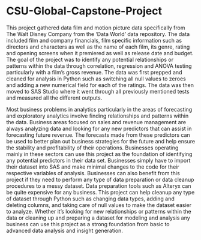 # CSU-Global-Capstone-Project

This project gathered data film and motion picture data specifically from The Walt Disney Company from the ‘Data World’ data repository. 
The data included film and company financials, film specific information such as directors and characters as well as the name of each film, 
its genre, rating and opening screens when it premiered as well as release date and budget. 
The goal of the project was to identify any potential relationships or patterns within the data through correlation, 
regression and ANOVA testing particularly with a film’s gross revenue. 
The data was first prepped and cleaned for analysis in Python such as switching all null values to zeroes and adding a new numerical field for each of the ratings. 
The data was then moved to SAS Studio where it went through all previously mentioned tests and measured all the different outputs.

Most business problems in analytics particularly in the areas of forecasting and exploratory analytics involve finding relationships and patterns within the data. 
Business areas focused on sales and revenue management are always analyzing data and looking for any new predictors that can assist in forecasting future revenue. 
The forecasts made from these predictors can be used to better plan out business strategies for the future and help ensure the stability and profitability of their operations. 
Businesses operating mainly in these sectors can use this project as the foundation of identifying any potential predictors in their data set. 
Businesses simply have to import their dataset into SAS and make minimal changes to the code for their respective variables of analysis. 
Businesses can also benefit from this project if they need to perform any type of data preparation or data cleanup procedures to a messy dataset. 
Data preparation tools such as Alteryx can be quite expensive for any business. 
This project can help cleanup any type of dataset through Python such as changing data types, adding and deleting columns, and taking care of null values to make the dataset easier to analyze. 
Whether it’s looking for new relationships or patterns within the data or cleaning up and preparing a dataset for modeling and analysis any business can use this project as a strong foundation from basic to advanced data analysis and insight generation. 
